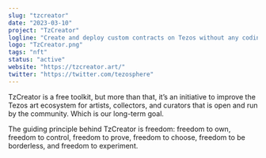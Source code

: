 ```yaml
---
slug: "tzcreator"
date: "2023-03-10"
project: "TzCreator"
logline: "Create and deploy custom contracts on Tezos without any coding experience. Achieve total control and ownership in just a few clicks."
logo: "TzCreator.png"
tags: "nft"
status: "active"
website: "https://tzcreator.art/"
twitter: "https://twitter.com/tezosphere"
---
```


TzCreator is a free toolkit, but more than that, it’s an initiative to improve the Tezos art ecosystem for artists, collectors, and curators that is open and run by the community. Which is our long-term goal.

The guiding principle behind TzCreator is freedom: freedom to own, freedom to control, freedom to prove, freedom to choose, freedom to be borderless, and freedom to experiment.